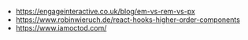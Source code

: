 * https://engageinteractive.co.uk/blog/em-vs-rem-vs-px
* https://www.robinwieruch.de/react-hooks-higher-order-components
* https://www.iamoctod.com/